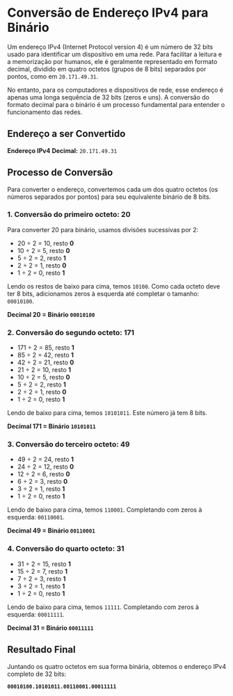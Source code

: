 # Conversão de Endereço IPv4 para Binário

Um endereço IPv4 (Internet Protocol version 4) é um número de 32 bits usado para identificar um dispositivo em uma rede. Para facilitar a leitura e a memorização por humanos, ele é geralmente representado em formato decimal, dividido em quatro octetos (grupos de 8 bits) separados por pontos, como em `20.171.49.31`.

No entanto, para os computadores e dispositivos de rede, esse endereço é apenas uma longa sequência de 32 bits (zeros e uns). A conversão do formato decimal para o binário é um processo fundamental para entender o funcionamento das redes.

## Endereço a ser Convertido

**Endereço IPv4 Decimal:** `20.171.49.31`

## Processo de Conversão

Para converter o endereço, convertemos cada um dos quatro octetos (os números separados por pontos) para seu equivalente binário de 8 bits.

### 1. Conversão do primeiro octeto: 20

Para converter 20 para binário, usamos divisões sucessivas por 2:

*   20 ÷ 2 = 10, resto **0**
*   10 ÷ 2 = 5, resto **0**
*   5 ÷ 2 = 2, resto **1**
*   2 ÷ 2 = 1, resto **0**
*   1 ÷ 2 = 0, resto **1**

Lendo os restos de baixo para cima, temos `10100`. Como cada octeto deve ter 8 bits, adicionamos zeros à esquerda até completar o tamanho: `00010100`.

**Decimal 20 = Binário `00010100`**

### 2. Conversão do segundo octeto: 171

*   171 ÷ 2 = 85, resto **1**
*   85 ÷ 2 = 42, resto **1**
*   42 ÷ 2 = 21, resto **0**
*   21 ÷ 2 = 10, resto **1**
*   10 ÷ 2 = 5, resto **0**
*   5 ÷ 2 = 2, resto **1**
*   2 ÷ 2 = 1, resto **0**
*   1 ÷ 2 = 0, resto **1**

Lendo de baixo para cima, temos `10101011`. Este número já tem 8 bits.

**Decimal 171 = Binário `10101011`**

### 3. Conversão do terceiro octeto: 49

*   49 ÷ 2 = 24, resto **1**
*   24 ÷ 2 = 12, resto **0**
*   12 ÷ 2 = 6, resto **0**
*   6 ÷ 2 = 3, resto **0**
*   3 ÷ 2 = 1, resto **1**
*   1 ÷ 2 = 0, resto **1**

Lendo de baixo para cima, temos `110001`. Completando com zeros à esquerda: `00110001`.

**Decimal 49 = Binário `00110001`**

### 4. Conversão do quarto octeto: 31

*   31 ÷ 2 = 15, resto **1**
*   15 ÷ 2 = 7, resto **1**
*   7 ÷ 2 = 3, resto **1**
*   3 ÷ 2 = 1, resto **1**
*   1 ÷ 2 = 0, resto **1**

Lendo de baixo para cima, temos `11111`. Completando com zeros à esquerda: `00011111`.

**Decimal 31 = Binário `00011111`**

## Resultado Final

Juntando os quatro octetos em sua forma binária, obtemos o endereço IPv4 completo de 32 bits:

**`00010100.10101011.00110001.00011111`**